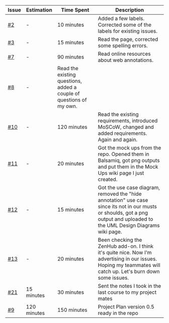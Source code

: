 | Issue              | Estimation          | Time Spent          | Description                                              |
|--------------------|---------------------|---------------------|----------------------------------------------------------|
|  <a href="https://github.com/swe574-group2/swe574/issues/2">#2</a>                | -          | 10 minutes          | Added a few labels. Corrected some of the labels for existing issues.|
|  <a href="https://github.com/swe574-group2/swe574/issues/3">#3</a>                | -          | 15 minutes          | Read the page, corrected some spelling errors. |
|  <a href="https://github.com/swe574-group2/swe574/issues/7">#7</a>                | -          | 90 minutes          | Read online resources about web annotations. |
|  <a href="https://github.com/swe574-group2/swe574/issues/8">#8</a>                | -          | Read the existing questions, added a couple of questions of my own. |
|  <a href="https://github.com/swe574-group2/swe574/issues/10">#10</a>                | -          | 120 minutes          | Read the existing requirements, introduced MoSCoW, changed and added requirements. Again and again.|
|  <a href="https://github.com/swe574-group2/swe574/issues/11">#11</a>                | -          | 20 minutes          | Got the mock ups from the repo. Opened them in Balsamiq, got png outputs and put them in the Mock Ups wiki page I just created.|
|  <a href="https://github.com/swe574-group2/swe574/issues/12">#12</a>                | -          | 15 minutes          | Got the use case diagram, removed the "hide annotation" use case since its not in our musts or shoulds, got a png output and uploaded to the UML Design Diagrams wiki page.|
|  <a href="https://github.com/swe574-group2/swe574/issues/13">#13</a>                | -          | 20 minutes          | Been checking the ZenHub add-on. I think it's quite nice. Now I'm advertising in our issues. Hoping my teammates will catch up. Let's burn down some issues.|
|  <a href="https://github.com/swe574-group2/swe574/issues/21">#21</a>                | 15 minutes       | 30 minutes          | Sent the notes I took in the last course to my project mates|
|  <a href="https://github.com/swe574-group2/swe574/issues/21">#9</a>                | 120 minutes       | 150 minutes         | Project Plan version 0.5 ready in the repo|
